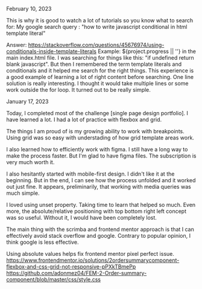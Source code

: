 February 10, 2023

This is why it is good to watch a lot of tutorials so you know what to search for:
My google search query : "how to write javascript conditional in html template literal"

Answer: https://stackoverflow.com/questions/45676974/using-conditionals-inside-template-literals
Example: <td> ${project.progress || ''} </td> in the main index.html file.
I was searching for things like this: "if undefined return blank javascript". But then I remembered the term template literals and conditionals and it helped me search for the right things. This experience is a good example of learning a lot of right content before searching. One line solution is really interesting. I thought it would take multiple lines or some work outside the for loop. It turned out to be really simple.

January 17, 2023

Today, I completed most of the challenge [single page design portfolio]. I have learned a lot. I had a lot of practice with flexbox and grid.

The things I am proud of is my growing ability to work with breakpoints. Using grid was so easy with understading of how grid template areas work.

I also learned how to efficiently work with figma. I still have a long way to make the process faster. But I'm glad to have figma files. The subscription is very much worth it.

I also hesitantly started with mobile-first design. I didn't like it at the beginning. But in the end, I can see how the process unfolded and it worked out just fine. It appears, preliminarily, that working with media queries was much simple.

I loved using unset property. Taking time to learn that helped so much. Even more, the absolute/relative positioning with top bottom right left concept was so useful. Without it, I would have been completely lost.

The main thing with the scrimba and frontend mentor approach is that I can effectively avoid stack overflow and google. Contrary to popular opinion, I think google is less effective.

Using absolute values helps fix frontend mentor pixel perfect issue.
https://www.frontendmentor.io/solutions/2ordersummarycomponent-flexbox-and-css-grid-not-responsive-pPXkTBmePp
https://github.com/adonmez04/FEM-2-Order-summary-component/blob/master/css/style.css

